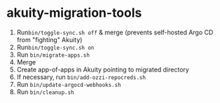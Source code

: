 # akuity-migration-tools

1. Run`bin/toggle-sync.sh off` & merge (prevents self-hosted Argo CD from "fighting" Akuity)
1. Run`bin/toggle-sync.sh on`
1. Run `bin/migrate-apps.sh`
1. Merge
1. Create app-of-apps in Akuity pointing to migrated directory
1. If necessary, run `bin/add-ozzi-repocreds.sh`
1. Run `bin/update-argocd-webhooks.sh`
1. Run `bin/cleanup.sh`
